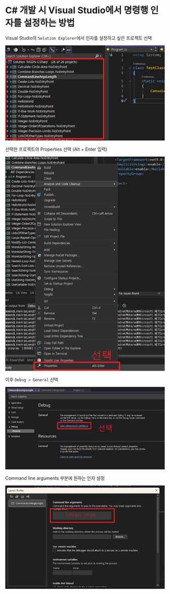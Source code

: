 # C# 개발 시 Visual Studio에서 명령행 인자를 설정하는 방법

Visual Studio의 `Solution Explorer`에서 인자를 설정하고 싶은 프로젝트 선택

![](./Images/2025-03-09-14-12-45.png)

선택한 프로젝트의 Properties 선택 (Alt + Enter 입력)

![](./Images/2025-03-09-14-13-59.png)

이후 `Debug > General` 선택

![](./Images/2025-03-09-14-15-16.png)

Command line arguments 부분에 원하는 인자 설정

![](./Images/2025-03-09-14-16-12.png)
